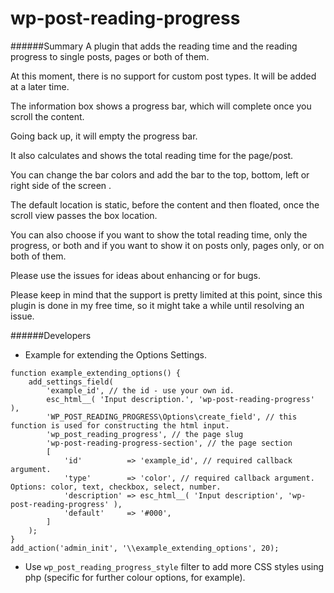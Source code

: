 # wp-post-reading-progress

######Summary
A plugin that adds the reading time and the reading progress to single posts, pages or both of them.

At this moment, there is no support for custom post types. It will be added at a later time.

The information box shows a progress bar, which will complete once you scroll the content.

Going back up, it will empty the progress bar.

It also calculates and shows the total reading time for the page/post.

You can change the bar colors and add the bar to the top, bottom, left or right side of the screen .

The default location is static, before the content and then floated, once the scroll view passes the box location.

You can also choose if you want to show the total reading time, only the progress, or both and if you want to show it on posts only, pages only, or on both of them.

Please use the issues for ideas about enhancing or for bugs.

Please keep in mind that the support is pretty limited at this point, since this plugin is done in my free time, so it might take a while until resolving an issue.


######Developers

 - Example for extending the Options Settings.
```
function example_extending_options() {
	add_settings_field(
		'example_id', // the id - use your own id.
		esc_html__( 'Input description.', 'wp-post-reading-progress' ),
		'WP_POST_READING_PROGRESS\Options\create_field', // this function is used for constructing the html input.
		'wp_post_reading_progress', // the page slug
		'wp-post-reading-progress-section', // the page section
		[
			'id'          => 'example_id', // required callback argument.
			'type'        => 'color', // required callback argument. Options: color, text, checkbox, select, number.
			'description' => esc_html__( 'Input description', 'wp-post-reading-progress' ),
			'default'     => '#000',
		]
	);
}
add_action('admin_init', '\\example_extending_options', 20);
```


 - Use `wp_post_reading_progress_style` filter to add more CSS styles using php (specific for further colour options, for example).

